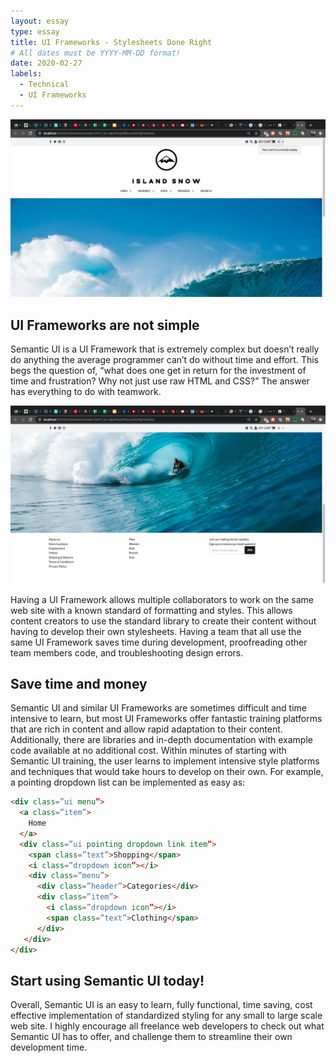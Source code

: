 ```yaml
---
layout: essay
type: essay
title: UI Frameworks - Stylesheets Done Right
# All dates must be YYYY-MM-DD format!
date: 2020-02-27
labels:
  - Technical
  - UI Frameworks
---
```


<img class="ui medium right image" src="../images/ui-frameworks-1.png">

## UI Frameworks are not simple

Semantic UI is a UI Framework that is extremely complex but doesn’t really do anything the average programmer can’t do without time and effort.  This begs the question of, “what does one get in return for the investment of time and frustration? Why not just use raw HTML and CSS?”  The answer has everything to do with teamwork.

<img class="ui medium right floated image" src="../images/ui-frameworks-2.png">

Having a UI Framework allows multiple collaborators to work on the same web site with a known standard of formatting and styles.  This allows content creators to use the standard library to create their content without having to develop their own stylesheets.  Having a team that all use the same UI Framework saves time during development, proofreading other team members code, and troubleshooting design errors.

## Save time and money

Semantic UI and similar UI Frameworks are sometimes difficult and time intensive to learn, but most UI Frameworks offer fantastic training platforms that are rich in content and allow rapid adaptation to their content.  Additionally, there are libraries and in-depth documentation with example code available at no additional cost.  Within minutes of starting with Semantic UI training, the user learns to implement intensive style platforms and techniques that would take hours to develop on their own.  For example, a pointing dropdown list can be implemented as easy as:
```html
<div class=”ui menu”>
  <a class=”item”>
    Home
  </a>
  <div class=”ui pointing dropdown link item”>
    <span class=”text”>Shopping</span>
    <i class=”dropdown icon”></i>
    <div class=”menu”>
      <div class=”header”>Categories</div>
      <div class=”item”>
        <i class=”dropdown icon”></i>
        <span class=”text”>Clothing</span>
      </div>
   </div>
</div>
```

## Start using Semantic UI today!

Overall, Semantic UI is an easy to learn, fully functional, time saving, cost effective implementation of standardized styling for any small to large scale web site.  I highly encourage all freelance web developers to check out what Semantic UI has to offer, and challenge them to streamline their own development time.
